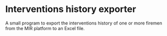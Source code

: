 # Interventions history exporter

A small program to export the interventions history of one or more firemen from the MIR platform to an Excel file.
